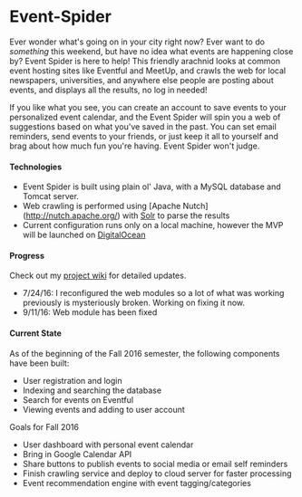 # Event-Spider
Ever wonder what's going on in your city right now? Ever want to do *something* this weekend, but have no idea what events
are happening close by? Event Spider is here to help! This friendly arachnid looks at common event hosting sites like
Eventful and MeetUp, and crawls the web for local newspapers, universities, and anywhere else people are posting about
events, and displays all the results, no log in needed!

If you like what you see, you can create an account to save events to your personalized event calendar, and the Event
Spider will spin you a web of suggestions based on what you've saved in the past. You can set email reminders, send events
to your friends, or just keep it all to yourself and brag about how much fun you're having. Event Spider won't judge.

#### Technologies
- Event Spider is built using plain ol' Java, with a MySQL database and Tomcat server.
- Web crawling is performed using [Apache Nutch] (http://nutch.apache.org/) with [Solr](http://lucene.apache.org/solr/) to parse the results
- Current configuration runs only on a local machine, however the MVP will be launched on [DigitalOcean](https://www.digitalocean.com)

#### Progress
Check out my [project wiki](https://github.com/sgreenholtz/Event-Spider/wiki) for detailed updates.

- 7/24/16: I reconfigured the web modules so a lot of what was working previously is mysteriously broken. Working on
fixing it now.
- 9/11/16: Web module has been fixed

#### Current State
As of the beginning of the Fall 2016 semester, the following components have been built:
- User registration and login
- Indexing and searching the database
- Search for events on Eventful
- Viewing events and adding to user account

Goals for Fall 2016
- User dashboard with personal event calendar
- Bring in Google Calendar API
- Share buttons to publish events to social media or email self reminders
- Finish crawling service and deploy to cloud server for faster processing
- Event recommendation engine with event tagging/categories